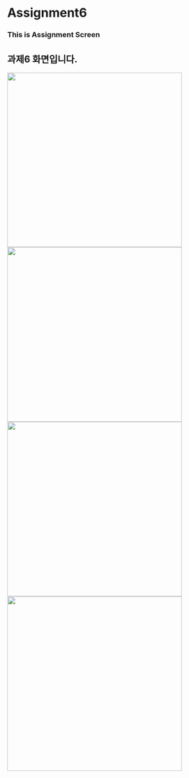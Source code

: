 # Assignment6
### This is Assignment Screen

## 과제6 화면입니다.

<img src="https://github.com/user-attachments/assets/7356b365-d546-47d0-b318-1c2bbcdb2014" width="400"/>
<img src="https://github.com/user-attachments/assets/86077679-9740-4626-93c8-01e9c22d0561" width="400"/>
<img src="https://github.com/user-attachments/assets/4194b277-437b-4b42-9a69-d4520d20fe4f" width="400"/>
<img src="https://github.com/user-attachments/assets/b1b2a046-feca-4bd7-8269-3b5eb25712a7" width="400"/>
